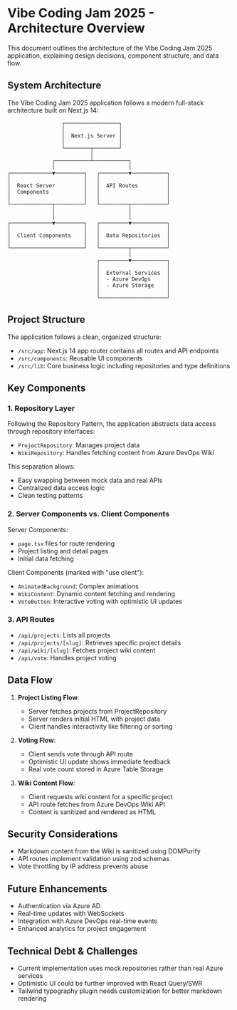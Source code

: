 # Vibe Coding Jam 2025 - Architecture Overview

This document outlines the architecture of the Vibe Coding Jam 2025 application, explaining design decisions, component structure, and data flow.

## System Architecture

The Vibe Coding Jam 2025 application follows a modern full-stack architecture built on Next.js 14:

```
                 ┌─────────────────┐
                 │                 │
                 │  Next.js Server │
                 │                 │
                 └────────┬────────┘
                          │
              ┌───────────┴───────────┐
              │                       │
┌─────────────▼─────────┐   ┌─────────▼───────────┐
│                       │   │                     │
│  React Server         │   │  API Routes         │
│  Components           │   │                     │
│                       │   │                     │
└─────────────┬─────────┘   └─────────┬───────────┘
              │                       │
              │                       │
┌─────────────▼─────────┐   ┌─────────▼───────────┐
│                       │   │                     │
│  Client Components    │   │  Data Repositories  │
│                       │   │                     │
└───────────────────────┘   └─────────┬───────────┘
                                      │
                            ┌─────────▼───────────┐
                            │                     │
                            │  External Services  │
                            │  - Azure DevOps     │
                            │  - Azure Storage    │
                            │                     │
                            └─────────────────────┘
```

## Project Structure

The application follows a clean, organized structure:

- `/src/app`: Next.js 14 app router contains all routes and API endpoints
- `/src/components`: Reusable UI components
- `/src/lib`: Core business logic including repositories and type definitions

## Key Components

### 1. Repository Layer

Following the Repository Pattern, the application abstracts data access through repository interfaces:

- `ProjectRepository`: Manages project data
- `WikiRepository`: Handles fetching content from Azure DevOps Wiki

This separation allows:

- Easy swapping between mock data and real APIs
- Centralized data access logic
- Clean testing patterns

### 2. Server Components vs. Client Components

Server Components:

- `page.tsx` files for route rendering
- Project listing and detail pages
- Initial data fetching

Client Components (marked with "use client"):

- `AnimatedBackground`: Complex animations
- `WikiContent`: Dynamic content fetching and rendering
- `VoteButton`: Interactive voting with optimistic UI updates

### 3. API Routes

- `/api/projects`: Lists all projects
- `/api/projects/[slug]`: Retrieves specific project details
- `/api/wiki/[slug]`: Fetches project wiki content
- `/api/vote`: Handles project voting

## Data Flow

1. **Project Listing Flow**:

   - Server fetches projects from ProjectRepository
   - Server renders initial HTML with project data
   - Client handles interactivity like filtering or sorting

2. **Voting Flow**:

   - Client sends vote through API route
   - Optimistic UI update shows immediate feedback
   - Real vote count stored in Azure Table Storage

3. **Wiki Content Flow**:
   - Client requests wiki content for a specific project
   - API route fetches from Azure DevOps Wiki API
   - Content is sanitized and rendered as HTML

## Security Considerations

- Markdown content from the Wiki is sanitized using DOMPurify
- API routes implement validation using zod schemas
- Vote throttling by IP address prevents abuse

## Future Enhancements

- Authentication via Azure AD
- Real-time updates with WebSockets
- Integration with Azure DevOps real-time events
- Enhanced analytics for project engagement

## Technical Debt & Challenges

- Current implementation uses mock repositories rather than real Azure services
- Optimistic UI could be further improved with React Query/SWR
- Tailwind typography plugin needs customization for better markdown rendering
